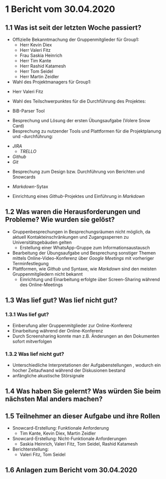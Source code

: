 # 1 Bericht vom 30.04.2020

## 1.1  Was ist seit der letzten Woche passiert?

+ Offizielle Bekanntmachung der Gruppenmitglieder für Group1:
  + Herr Kevin Diex
  + Herr Valeri Fitz
  + Frau Saskia Heinrich
  + Herr Tim Kante
  +	Herr Rashid Katamesh
  +	Herr Tom Seidel
  +	Herr Martin Zeidler
+	Wahl des Projektmanagers für Group1:
  -	Herr Valeri Fitz
+	Wahl des Teilschwerpunktes für die Durchführung des Projektes:
  -	BiB-Parser Tool
+	Besprechung und Lösung der ersten Übungsaufgabe (Volere Snow Card)
+	Besprechung zu nutzender Tools und Plattformen für die Projektplanung und -durchführung:
  - *JIRA*
	- *TRELLO*
  - *Github*
  - *Git*
+	Besprechung zum Design bzw. Durchführung von Berichten und Snowcards
  - *Markdown*-Sytax
+ Einrichtung eines *Github*-Projektes und Einführung in *Markdown*

## 1.2 Was waren die Herausforderungen und Probleme? Wie wurden sie gelöst?

+	Gruppenbesprechungen in Besprechungsräumen nicht möglich, da aktuell Kontakteinschränkungen und Zugangssperren zu Universitätsgebäuden gelten
	 + Erstellung einer WhatsApp-Gruppe zum Informationsaustausch
   + Bearbeitung der Übungsaufgabe und Besprechung sonstiger Themen mittels Online-Video-Konferenz über *Google Meetings* mit vorheriger Terminfestlegung
+ Plattformen, wie *Github* und Syntaxe, wie *Markdown* sind den meisten Gruppenmitgliedern nicht bekannt
  + Einrichtung und Einarbeitung erfolgte über Screen-Sharing während des Online-Meetings


## 1.3 Was lief gut? Was lief nicht gut?

### 1.3.1 Was lief gut?

+ Einberufung aller Gruppenmitglieder zur Online-Konferenz
+ Einarbeitung während der Online-Konferenz
+ Durch Screensharing konnte man z.B. Änderungen an den Dokumenten sofort mitverfolgen


### 1.3.2 Was lief nicht gut?

+ Unterschiedliche Interpretationen der Aufgabenstellungen , wodurch ein hocher Zeitaufwand während der Diskusionen bestand
+ anfängliche akustische Störsignale


## 1.4 Was haben Sie gelernt? Was würden Sie beim nächsten Mal anders machen?



## 1.5 Teilnehmer an dieser Aufgabe und ihre Rollen

+ Snowcard-Erstellung: Funktionale Anforderung
  + Tim Kante, Kevin Diex, Martin Zeidler
+ Snowcard-Erstellung: Nicht-Funktionale Anforderungen
  + Saskia Heinrich, Valeri Fitz, Tom Seidel, Rashid Katamesh
+ Berichterstellung:
  + Valeri Fitz, Tom Seidel

## 1.6 Anlagen zum Bericht vom 30.04.2020

